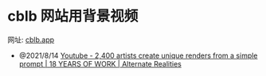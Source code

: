 # cblb 网站用背景视频

网址: [cblb.app](https://cblb.app/)

- @2021/8/14 [Youtube - 2,400 artists create unique renders from a simple prompt | 18 YEARS OF WORK | Alternate Realities](https://www.youtube.com/watch?v=ZkRjihsMdp8)
